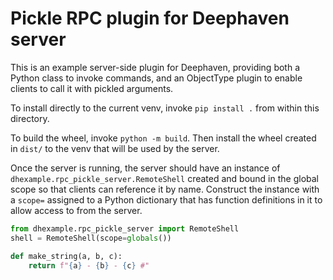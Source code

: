 # Pickle RPC plugin for Deephaven server

This is an example server-side plugin for Deephaven, providing both a Python class to invoke commands, and an ObjectType plugin to enable clients to call it with pickled arguments.

To install directly to the current venv, invoke `pip install .` from within this directory.

To build the wheel, invoke `python -m build`. Then install the wheel created in `dist/` to
the venv that will be used by the server.

Once the server is running, the server should have an instance of `dhexample.rpc_pickle_server.RemoteShell` created
and bound in the global scope so that clients can reference it by name. Construct the instance
with a `scope=` assigned to a Python dictionary that has function definitions in it to allow
access to from the server.

```python
from dhexample.rpc_pickle_server import RemoteShell
shell = RemoteShell(scope=globals())

def make_string(a, b, c):
    return f"{a} - {b} - {c} #"
```

